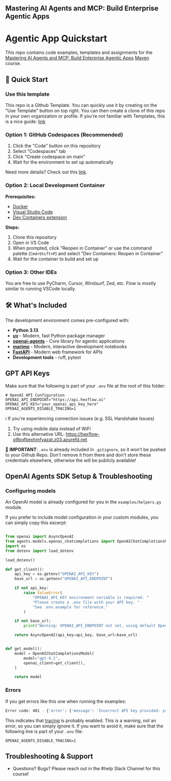 ## Mastering AI Agents and MCP: Build Enterprise Agentic Apps
# Agentic App Quickstart

This repo contains code examples, templates and assignments for the [Mastering AI Agents and MCP: Build Enterprise Agentic Apps](https://maven.com/rafael-pierre/building-agentic-ai-apps-with-mcp) [Maven](https://www.maven.com) course.

## 🚀 Quick Start

### Use this template

This repo is a Github Template. You can quickly use it by creating on the "Use Template" button on top right. You can then create a clone of this repo in your own organization or profile. If you're not familiar with Templates, this is a nice guide: [link](https://dev.to/jajera/how-to-create-and-use-a-github-repository-template-2g7l)

### Option 1: GitHub Codespaces (Recommended)

1. Click the "Code" button on this repository
2. Select "Codespaces" tab
3. Click "Create codespace on main"
4. Wait for the environment to set up automatically

Need more details? Check out this [link](https://docs.github.com/en/enterprise-cloud@latest/codespaces/developing-in-a-codespace/creating-a-codespace-from-a-template).

### Option 2: Local Development Container

**Prerequisites:**
- [Docker](https://docs.docker.com/get-docker/)
- [Visual Studio Code](https://code.visualstudio.com/)
- [Dev Containers extension](https://marketplace.visualstudio.com/items?itemName=ms-vscode-remote.remote-containers)

**Steps:**
1. Clone this repository
2. Open in VS Code
3. When prompted, click "Reopen in Container" or use the command palette (`Cmd+Shift+P`) and select "Dev Containers: Reopen in Container"
4. Wait for the container to build and set up

### Option 3: Other IDEs

You are free to use PyCharm, Cursor, Windsurf, Zed, etc. Flow is mostly similar to running VSCode locally.

## 🛠️ What's Included

The development environment comes pre-configured with:

- **Python 3.13**
- **[uv](https://github.com/astral-sh/uv)** - Modern, fast Python package manager
- **[openai-agents](https://openai.github.io/openai-agents-python/)** - Core library for agentic applications
- **[marimo](https://marimo.io/)** - Modern, interactive development notebooks
- **[FastAPI](https://fastapi.tiangolo.com/)** - Modern web framework for APIs
- **Development tools** - ruff, pytest

## GPT API Keys

Make sure that the following is part of your `.env` file at the root of this folder:

```
# OpenAI API Configuration
OPENAI_API_ENDPOINT="https://api.hexflow.ai"
OPENAI_API_KEY="your_openai_api_key_here"
OPENAI_AGENTS_DISABLE_TRACING=1
```

ℹ️ If you're experiencing connection issues (e.g. SSL Handshake Issues)
1. Try using mobile data instead of WiFi
2. Use this alternative URL: https://hexflow-g9bqfbexhmfyazat.z03.azurefd.net

🔴 **IMPORTANT**: `.env` is already included in `.gitignore`, so it won't be pushed to your Github Repo. Don't remove it from there and don't store these credentials elsewhere, otherwise the will be publicly available!

## OpenAI Agents SDK Setup & Troubleshooting

### Configuring models

An OpenAI model is already configured for you in the `examples/helpers.py` module.

If you prefer to include model configuration in your custom modules, you can simply copy this excerpt:

```python

from openai import AsyncOpenAI
from agents.models.openai_chatcompletions import OpenAIChatCompletionsModel
import os
from dotenv import load_dotenv

load_dotenv()

def get_client():
    api_key = os.getenv("OPENAI_API_KEY")
    base_url = os.getenv("OPENAI_API_ENDPOINT")

    if not api_key:
        raise ValueError(
            "OPENAI_API_KEY environment variable is required. "
            "Please create a .env file with your API key. "
            "See .env.example for reference."
        )

    if not base_url:
        print("Warning: OPENAI_API_ENDPOINT not set, using default OpenAI endpoint")

    return AsyncOpenAI(api_key=api_key, base_url=base_url)


def get_model():
    model = OpenAIChatCompletionsModel(
        model="gpt-4.1",
        openai_client=get_client(),
    )

    return model
```

### Errors

If you get errors like this one when running the examples:

```bash
Error code: 401 - {'error': {'message': 'Incorrect API key provided: your_ope************here. You can find your API key at https://platform.openai.com/account/api-keys.', 'type': 'invalid_request_error', 'param': None, 'code': 'invalid_api_key'}}
```

This indicates that [tracing](https://openai.github.io/openai-agents-python/tracing/) is probably enabled. This is a warning, not an error, so you can simply ignore it. If you want to avoid it, make sure that the following line is part of your `.env` file:

```
OPENAI_AGENTS_DISABLE_TRACING=1
```

## Troubleshooting & Support

- Questions? Bugs? Please reach out in the #help Slack Channel for this course!
